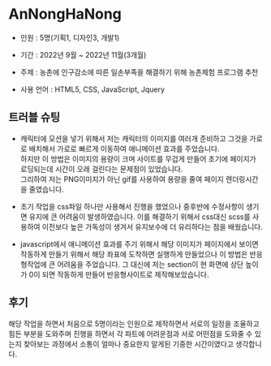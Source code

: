 <h1>AnNongHaNong</h1>

<ul>
  <li><p>인원 : 5명(기획1, 디자인3, 개발1)</p></li>
  <li><p>기간 : 2022년 9월 ~ 2022년 11월(3개월)</p></li>
  <li><p>주제 : 농촌에 인구감소에 따른 일손부족을 해결하기 위해 농촌체험 프로그램 추천</p> </li>
  <li><p>사용 언어 : HTML5, CSS, JavaScript, Jquery</p></li>
</ul>

<h2>트러블 슈팅</h2>
<ul>
  <li>
    <p>
      캐릭터에 모션을 넣기 위해서 저는 캐릭터의 이미지를 여러개 준비하고 그것을 가로로 배치해서 가로로 빠르게 이동하여 애니메이션 효과를 주었습니다.<br/>
      하지만 이 방법은 이미지의 용량이 크며 사이트를 무겁게 만들어 초기에 페이지가 로딩되는데 시간이 오래 걸린다는 문제점이 있었습니다.<br/>
      그리하여 저는 PNG이미지가 아닌 gif를 사용하여 용량을 줄여 페이지 렌더링시간을 줄였습니다.
    </p>
  </li>
  <li>
    <p>
      초기 작업을 css파일 하나만 사용해서 진행을 했었으나 중후반에 수정사항이 생기면 유지에 큰 어려움이 발생하였습니다. 이를 해결하기 위해서
      css대신 scss를 사용하여 이전보다 높은 가독성이 생겨서 유지보수에 더 유리하다는 점을 배웠습니다.
    </p>
  </li>
  <li>
    <p>
      javascript에서 애니메이션 효과를 주기 위해서 해당 이미지가 페이지에서 보이면 작동하게 만들기 위해서 해당 좌표에 도착하면 실행하게 만들었으나
      이 방법은 반응형작업에 큰 어려움을 주었습니다. 그 대신에 저는 section이 현 화면에 상단 높이가 0이 되면 작동하게 만들어 반응형사이트로 제작해보았습니다.
    </p>
  </li>
</ul>




<h2>후기</h2>
<p>
  해당 작업을 하면서 처음으로 5명이라는 인원으로 제작하면서 서로의 일정을 조율하고 힘든 부분을 도와주며 진행을 하면서 각 파트에 어려운점과
  서로 어떤점을 도와줄 수 있는지 찾아보는 과정에서 소통이 얼마나 중요한지 알게된 기중한 시간이였다고 생각합니다.
</p>
